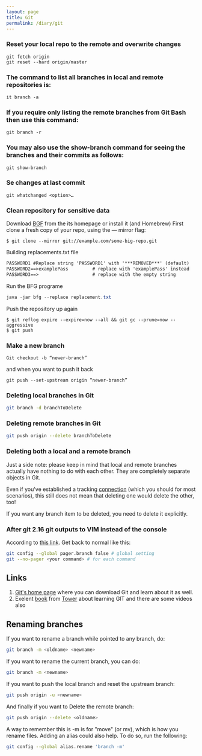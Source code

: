 ```yaml
---
layout: page
title: Git
permalink: /diary/git
---
```


### Reset your local repo to the remote and overwrite changes

```Git
git fetch origin
git reset --hard origin/master
```

### The command to list all branches in local and remote repositories is:
```git
it branch -a
```
### If you require only listing the remote branches from Git Bash then use this command:
```git
git branch -r
```

### You may also use the show-branch command for seeing the branches and their commits as follows:
```git
git show-branch
```
### Se changes at last commit
```git
git whatchanged <option>…​
```

### Clean repository for sensitive data
Download [BGF](https://rtyley.github.io/bfg-repo-cleaner/) from the its homepage or install it (and Homebrew)
First clone a fresh copy of your repo, using the — mirror flag:
```git
$ git clone --mirror git://example.com/some-big-repo.git
```
Building replacements.txt file
```txt
PASSWORD1 #Replace string 'PASSWORD1' with '***REMOVED***' (default)
PASSWORD2==>examplePass         # replace with 'examplePass' instead
PASSWORD3==>                    # replace with the empty string
```
Run the BFG programe
```Java
java -jar bfg --replace replacement.txt
```
Push the repository up again
```Git
$ git reflog expire --expire=now --all && git gc --prune=now --  aggressive
$ git push
```
### Make a new branch
```Git
Git checkout -b “newer-branch”
```
and when you want to push it back
```Git
git push --set-upstream origin “newer-branch”
```
### Deleting local branches in Git
```bash
git branch -d branchToDelete
```
### Deleting remote branches in Git
```bash
git push origin --delete branchToDelete
```
### Deleting both a local and a remote branch
Just a side note: please keep in mind that local and remote branches actually have nothing to do with each other. They are completely separate objects in Git.

Even if you've established a tracking [connection](https://www.git-tower.com/learn/git/faq/track-remote-upstream-branch) (which you should for most scenarios), this still does not mean that deleting one would delete the other, too!

If you want any branch item to be deleted, you need to delete it explicitly.

### After git 2.16 git outputs to VIM instead of the console
According to [this link](https://github.com/git/git/blob/master/Documentation/RelNotes/2.16.0.txt#L85-L88).
Get back to normal like this:
```bash
git config --global pager.branch false # global setting
git --no-pager <your command> # for each command
```

## Links
1. [Git's home page](https://git-scm.com/) where you can download Git and learn about it as well.
1. Exelent [book](https://www.git-tower.com/learn/git/ebook) from [Tower](https://www.git-tower.com) about learning GIT and there are some videos also

## Renaming branches
If you want to rename a branch while pointed to any branch, do:
```bash
git branch -m <oldname> <newname>
```
If you want to rename the current branch, you can do:
```bash
git branch -m <newname>
```
If you want to push the local branch and reset the upstream branch:
```bash
git push origin -u <newname>
```
And finally if you want to Delete the remote branch:
```bash
git push origin --delete <oldname>
```
A way to remember this is -m is for "move" (or mv), which is how you rename files. Adding an alias could also help. To do so, run the following:
```bash
git config --global alias.rename 'branch -m'
```
